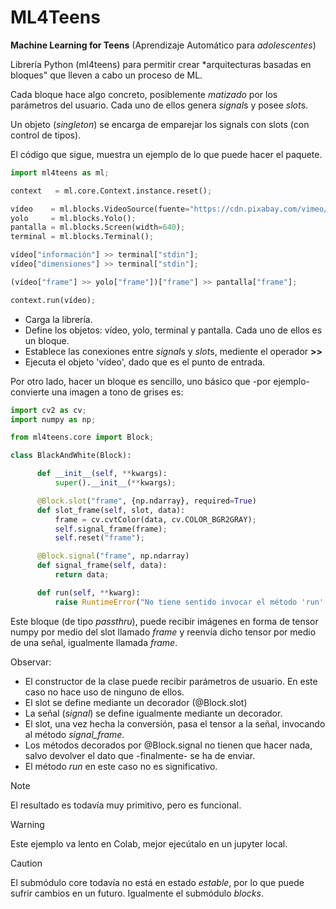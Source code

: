 # ML4Teens

**Machine Learning for Teens** (Aprendizaje Automático para *adolescentes*)

Librería Python (ml4teens) para permitir crear *arquitecturas basadas en bloques" que lleven a cabo un proceso de ML.

Cada bloque hace algo concreto, posiblemente *matizado* por los parámetros del usuario.
Cada uno de ellos genera *signal*s y posee *slot*s.

Un objeto (*singleton*) se encarga de emparejar los signals con slots (con control de tipos).

El código que sigue, muestra un ejemplo de lo que puede hacer el paquete.

```python
import ml4teens as ml;

context   = ml.core.Context.instance.reset();

vídeo    = ml.blocks.VideoSource(fuente="https://cdn.pixabay.com/vimeo/188704568/parque-6096.mp4?width=640&hash=112e5fd94cb9090c07f4472a41d182d344db647b");
yolo     = ml.blocks.Yolo();
pantalla = ml.blocks.Screen(width=640);
terminal = ml.blocks.Terminal();

vídeo["información"] >> terminal["stdin"];
vídeo["dimensiones"] >> terminal["stdin"];

(vídeo["frame"] >> yolo["frame"])["frame"] >> pantalla["frame"];

context.run(vídeo);

```

+ Carga la librería.
+ Define los objetos: vídeo, yolo, terminal y pantalla. Cada uno de ellos es un bloque.
+ Establece las conexiones entre *signal*s y *slot*s, mediente el operador **>>**
+ Ejecuta el objeto 'vídeo', dado que es el punto de entrada.

Por otro lado, hacer un bloque es sencillo, uno básico que -por ejemplo-
convierte una imagen a tono de grises es:

```python
import cv2 as cv;
import numpy as np;

from ml4teens.core import Block;

class BlackAndWhite(Block):

      def __init__(self, **kwargs):
          super().__init__(**kwargs);

      @Block.slot("frame", {np.ndarray}, required=True)
      def slot_frame(self, slot, data):
          frame = cv.cvtColor(data, cv.COLOR_BGR2GRAY);
          self.signal_frame(frame);
          self.reset("frame");

      @Block.signal("frame", np.ndarray)
      def signal_frame(self, data):
          return data;

      def run(self, **kwarg):
          raise RuntimeError("No tiene sentido invocar el método 'run' de un objeto de clase 'BlackAndWite'.");
```

Este bloque (de tipo *passthru*), puede recibir imágenes en forma de tensor
numpy por medio del slot llamado *frame* y reenvía dicho tensor por medio de
una señal, igualmente llamada *frame*.

Observar:
* El constructor de la clase puede recibir parámetros de usuario. En este caso no hace uso de ninguno de ellos.
* El slot se define mediante un decorador (@Block.slot)
* La señal (*signal*) se define igualmente mediante un decorador.
* El slot, una vez hecha la conversión, pasa el tensor a la señal, invocando al método *signal_frame*.
* Los métodos decorados por @Block.signal no tienen que hacer nada, salvo devolver el dato que -finalmente- se ha de enviar.
* El método *run* en este caso no es significativo.

>[!NOTE]
>El resultado es todavía muy primitivo, pero es funcional.

>[!WARNING]
>Este ejemplo va lento en Colab, mejor ejecútalo en un jupyter local.

>[!CAUTION]
>El submódulo core todavía no está en estado *estable*, por lo que puede sufrir cambios en un futuro. Igualmente el submódulo *blocks*.


